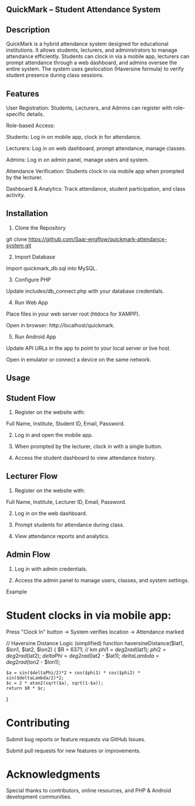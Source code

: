 ## QuickMark – Student Attendance System

## Description

QuickMark is a hybrid attendance system designed for educational institutions. It allows students, lecturers, and administrators to manage attendance efficiently. Students can clock in via a mobile app, lecturers can prompt attendance through a web dashboard, and admins oversee the entire system. The system uses geolocation (Haversine formula) to verify student presence during class sessions.

## Features

User Registration: Students, Lecturers, and Admins can register with role-specific details.

Role-based Access:

Students: Log in on mobile app, clock in for attendance.

Lecturers: Log in on web dashboard, prompt attendance, manage classes.

Admins: Log in on admin panel, manage users and system.

Attendance Verification: Students clock in via mobile app when prompted by the lecturer.

Dashboard & Analytics: Track attendance, student participation, and class activity.

## Installation

1. Clone the Repository

git clone https://github.com/Saar-engflow/quickmark-attendance-system.git

2. Import Database

Import quickmark_db.sql into MySQL.

3. Configure PHP

Update includes/db_connect.php with your database credentials.

4. Run Web App

Place files in your web server root (htdocs for XAMPP).

Open in browser: http://localhost/quickmark.

5. Run Android App

Update API URLs in the app to point to your local server or live host.

Open in emulator or connect a device on the same network.

## Usage

## Student Flow

1. Register on the website with:

Full Name, Institute, Student ID, Email, Password.

2. Log in and open the mobile app.

3. When prompted by the lecturer, clock in with a single button.

4. Access the student dashboard to view attendance history.

## Lecturer Flow

1. Register on the website with:

Full Name, Institute, Lecturer ID, Email, Password.

2. Log in on the web dashboard.

3. Prompt students for attendance during class.

4. View attendance reports and analytics.

## Admin Flow

1. Log in with admin credentials.

2. Access the admin panel to manage users, classes, and system settings.

Example

# Student clocks in via mobile app:

Press "Clock In" button → System verifies location → Attendance marked

// Haversine Distance Logic (simplified)
function haversineDistance($lat1, $lon1, $lat2, $lon2) {
    $R = 6371; // km
    $phi1 = deg2rad($lat1);
$phi2 = deg2rad($lat2);
$deltaPhi = deg2rad($lat2 - $lat1);
    $deltaLambda = deg2rad($lon2 - $lon1);

    $a = sin($deltaPhi/2)*2 + cos($phi1) * cos($phi2) * sin($deltaLambda/2)*2;
    $c = 2 * atan2(sqrt($a), sqrt(1-$a));
    return $R * $c;

}

# Contributing

Submit bug reports or feature requests via GitHub Issues.

Submit pull requests for new features or improvements.

# Acknowledgments

Special thanks to contributors, online resources, and PHP & Android development communities.
